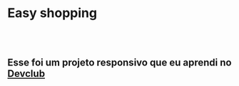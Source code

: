 <h1>Easy shopping</h1>
<br>
<br>
<h2>Esse foi um projeto responsivo que eu aprendi no <a href="https://rodolfomori.com.br/devclub">Devclub</a></h2>
